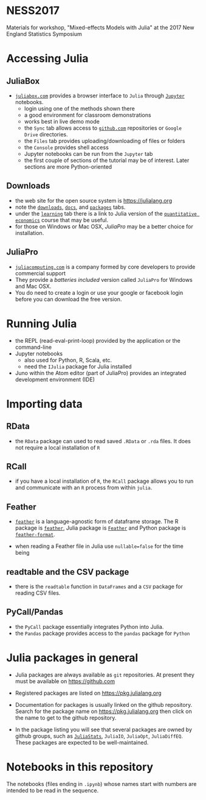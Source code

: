 # NESS2017
Materials for workshop, "Mixed-effects Models with Julia" at the 2017 New England Statistics Symposium

# Accessing Julia

## JuliaBox

- [`juliabox.com`](https://juliabox.com) provides a browser interface to `Julia` through [`Jupyter`](https://jupyter.org) notebooks.
    - login using one of the methods shown there
    - a good environment for classroom demonstrations
    - works best in live demo mode
    - the `Sync` tab allows access to [`github.com`](https://github.com) repositories or `Google Drive` directories.
    - the `Files` tab provides uploading/downloading of files or folders
    - the `Console` provides shell access
    - Jupyter notebooks can be run from the `Jupyter` tab
    - the first couple of sections of the tutorial may be of interest.  Later sections are more Python-oriented

## Downloads

- the web site for the open source system is https://julialang.org
- note the [`downloads`](https://julialang.org/downloads), [`docs`](https://docs.julialang.org), and [`packages`](https://pkg.julialang.org) tabs.
- under the [`learning`](https://julialang.org/learning/) tab there is a link to Julia version of the [`quantitative economics`](https://lectures.quantecon.org/jl/) course that may be useful.
- for those on Windows or Mac OSX, *JuliaPro* may be a better choice for installation.

## JuliaPro

- [`juliacomputing.com`](https://juliacomputing.com) is a company formed by core developers to provide commercial support
- They provide a *batteries included* version called `JuliaPro` for Windows and Mac OSX.
- You do need to create a login or use your google or facebook login before you can download the free version.


# Running Julia

- the REPL (read-eval-print-loop) provided by the application or the command-line
- Jupyter notebooks
   - also used for Python, R, Scala, etc.
   - need the `IJulia` package for Julia installed
- Juno within the Atom editor (part of JuliaPro) provides an integrated development environment (IDE)

# Importing data

## RData

- the `RData` package can used to read saved `.RData` or `.rda` files.  It does not require a local installation of `R`

## RCall

- if you have a local installation of `R`, the `RCall` package allows you to run and communicate with an `R` process from within `julia`.

## Feather

   - [`feather`](https://github.com/wesm/feather) is a language-agnostic form of
    dataframe storage.  The R package is
    [`feather`](https://CRAN.R-project.org/package=feather), Julia package is
    [`Feather`](https://github.com/JuliaStats/Feather.jl) and Python package is
    [`feather-format`](https://github.com/wesm/feather/tree/master/python).

   - when reading a Feather file in Julia use `nullable=false` for the time being

## readtable and the CSV package

- there is the `readtable` function in `DataFrames` and a `CSV` package for reading CSV files.

## PyCall/Pandas

- the `PyCall` package essentially integrates Python into Julia.
- the `Pandas` package provides access to the `pandas` package for `Python`

# Julia packages in general

- Julia packages are always available as `git` repositories.  At present they must be available on https://github.com

- Registered packages are listed on https://pkg.julialang.org

- Documentation for packages is usually linked on the github repository.  Search for the package name on https://pkg.julialang.org then click on the name to get to the github repository.

- In the package listing you will see that several packages are owned by github groups, such as [`JuliaStats`](https://github.com/JuliaStats/), `JuliaIO`, `JuliaOpt`, `JuliaDiffEQ`.  These packages are expected to be well-maintained.

# Notebooks in this repository

The notebooks (files ending in `.ipynb`) whose names start with numbers are intended to be read in the sequence.
